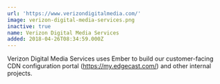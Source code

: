 ```yaml
---
url: 'https://www.verizondigitalmedia.com/'
image: verizon-digital-media-services.png
inactive: true
name: Verizon Digital Media Services
added: 2018-04-26T08:34:59.000Z
---
```

Verizon Digital Media Services uses Ember to build our customer-facing CDN configuration portal (https://my.edgecast.com/) and other internal projects.
